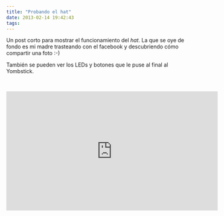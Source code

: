 ```yaml
---
title: "Probando el hat"
date: 2013-02-14 19:42:43
tags: 
---
```

Un post corto para mostrar el funcionamiento del <em>hat</em>. La que se oye de fondo es mi madre trasteando con el facebook y descubriendo cómo compartir una foto :-)

También se pueden ver los LEDs y botones que le puse al final al Yombstick.

&nbsp;

<iframe src="http://www.youtube.com/embed/VO5jgT1Ep_s" height="315" width="560" allowfullscreen="" frameborder="0"></iframe>